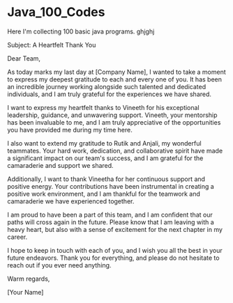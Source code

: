 # Java_100_Codes
Here I'm collecting 100 basic java programs.
ghjghj


Subject: A Heartfelt Thank You

Dear Team,

As today marks my last day at [Company Name], I wanted to take a moment to express my deepest gratitude to each and every one of you. It has been an incredible journey working alongside such talented and dedicated individuals, and I am truly grateful for the experiences we have shared.

I want to express my heartfelt thanks to Vineeth for his exceptional leadership, guidance, and unwavering support. Vineeth, your mentorship has been invaluable to me, and I am truly appreciative of the opportunities you have provided me during my time here.

I also want to extend my gratitude to Rutik and Anjali, my wonderful teammates. Your hard work, dedication, and collaborative spirit have made a significant impact on our team's success, and I am grateful for the camaraderie and support we shared.

Additionally, I want to thank Vineetha for her continuous support and positive energy. Your contributions have been instrumental in creating a positive work environment, and I am thankful for the teamwork and camaraderie we have experienced together.

I am proud to have been a part of this team, and I am confident that our paths will cross again in the future. Please know that I am leaving with a heavy heart, but also with a sense of excitement for the next chapter in my career.

I hope to keep in touch with each of you, and I wish you all the best in your future endeavors. Thank you for everything, and please do not hesitate to reach out if you ever need anything.

Warm regards,

[Your Name]
